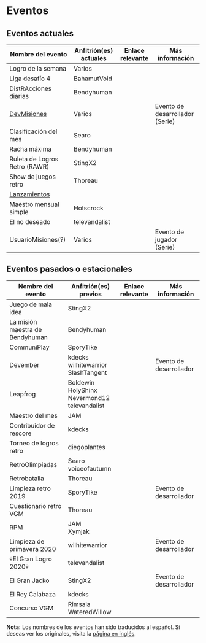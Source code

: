 # Eventos

## Eventos actuales

| Nombre del evento                      | Anfitrión(es) actuales | Enlace relevante | Más información          |
|----------------------------------------| ---------------------- | ---------------- | ------------------------- |
| Logro de la semana                     | Varios                 |                  |                           |
| Liga desafío 4                         | BahamutVoid            |                  |                           |
| DistRAcciones diarias                  | Bendyhuman
| [DevMisiones](/general/devquests.html) | Varios                 |                  | Evento de desarrollador (Serie) |
| Clasificación del mes                  | Searo                  |                  |                           |
| Racha máxima                           | Bendyhuman            |                  |                           |
| Ruleta de Logros Retro (RAWR)          | StingX2                |                  |                           |
| Show de juegos retro                   | Thoreau                |                  |                           |
| [Lanzamientos](/general/rollouts.html) |                        |                  |
| Maestro mensual simple                 | Hotscrock              |                  |                           |
| El no deseado                          | televandalist          |                  |                           |
| UsuarioMisiones(?)                     | Varios                 |                  | Evento de jugador (Serie) |

## Eventos pasados o estacionales

| Nombre del evento               | Anfitrión(es) previos                                  | Enlace relevante | Más información |
|---------------------------------| ----------------------------------------------------- | ---------------- | --------------- |
| Juego de mala idea              | StingX2                                               |                  |                 |
| La misión maestra de Bendyhuman | Bendyhuman                                            |                  |                 |
| CommuniPlay                     | SporyTike                                             |                  |                 |
| Devember                        | kdecks<br>wilhitewarrior<br>SlashTangent              |                  | Evento de desarrollador |
| Leapfrog                        | Boldewin<br>HolyShinx<br>Nevermond12<br>televandalist |                  |                 |
| Maestro del mes                 | JAM                                                   |                  |                 |
| Contribuidor de rescore         | kdecks                                                |                  |                 |
| Torneo de logros retro          | diegoplantes                                          |                  |                 |
| RetroOlimpiadas                 | Searo<br>voiceofautumn                                |                  |                 |
| Retrobatalla                    | Thoreau                                               |                  |                 |
| Limpieza retro 2019             | SporyTike                                             |                  | Evento de desarrollador |
| Cuestionario retro VGM          | Thoreau                                               |               |                 |
| RPM                             | JAM<br>Xymjak                                         |               |                 |
| Limpieza de primavera 2020      | wilhitewarrior                                             |                  | Evento de desarrollador |
| 💀El Gran Logro 2020💀          | televandalist                                         |                  |                 |
| El Gran Jacko                   | StingX2                                               |                  | Evento de desarrollador |
| El Rey Calabaza                 | kdecks                                                |                  |                 |
| Concurso VGM                    | Rimsala<br>WateredWillow                              |                  |                 |

**Nota:** Los nombres de los eventos han sido traducidos al español. Si deseas ver los originales, visita la [página en inglés](/general/events).

